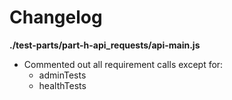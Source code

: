 # Changelog

**./test-parts/part-h-api_requests/api-main.js**
* Commented out all requirement calls except for:
	* adminTests
	* healthTests
